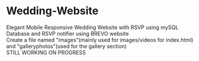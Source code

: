 # Wedding-Website
Elegant Mobile Responsive Wedding Website with RSVP using mySQL Database and RSVP notifier using BREVO website<br>
Create a file named "images"(mainly used for images/videos for index.html) and "galleryphotos"(used for the gallery section)<br>
STILL WORKING ON PROGRESS<br>
